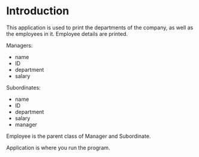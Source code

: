 # Introduction
This application is used to print the departments of the company, as well as the employees in it.
Employee details are printed.

Managers:
- name
- ID
- department
- salary
  
Subordinates:
- name
- ID
- department
- salary
- manager

Employee is the parent class of Manager and Subordinate.

Application is where you run the program.